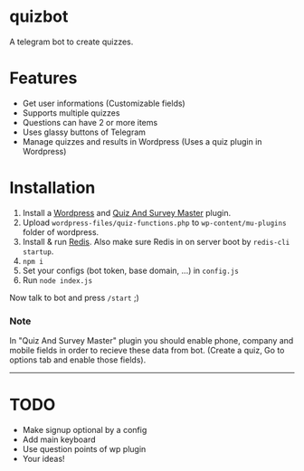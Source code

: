 # quizbot
A telegram bot to create quizzes.

# Features
- Get user informations (Customizable fields)
- Supports multiple quizzes
- Questions can have 2 or more items
- Uses glassy buttons of Telegram
- Manage quizzes and results in Wordpress (Uses a quiz plugin in Wordpress)

# Installation
1. Install a [Wordpress](https://wordpress.org) and [Quiz And Survey Master](https://wordpress.org/plugins/quiz-master-next/) plugin.
2. Upload `wordpress-files/quiz-functions.php` to `wp-content/mu-plugins` folder of wordpress. 
3. Install & run [Redis](https://redis.io/topics/quickstart). Also make sure Redis in on server boot by `redis-cli startup`.
4. `npm i`
5. Set your configs (bot token, base domain, ...) in `config.js`
6. Run `node index.js`

Now talk to bot and press `/start` ;)

### Note
In "Quiz And Survey Master" plugin you should enable phone, company and mobile fields in order to recieve these data from bot. (Create a quiz, Go to options tab and enable those fields).

---

# TODO
- Make signup optional by a config
- Add main keyboard
- Use question points of wp plugin
- Your ideas!